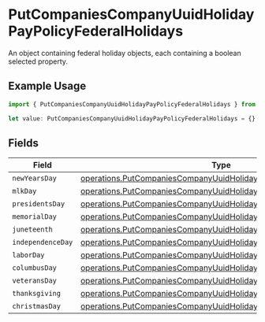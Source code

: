 # PutCompaniesCompanyUuidHolidayPayPolicyFederalHolidays

An object containing federal holiday objects, each containing a boolean selected property.

## Example Usage

```typescript
import { PutCompaniesCompanyUuidHolidayPayPolicyFederalHolidays } from "gusto-embedded/models/operations";

let value: PutCompaniesCompanyUuidHolidayPayPolicyFederalHolidays = {};
```

## Fields

| Field                                                                                                                                                  | Type                                                                                                                                                   | Required                                                                                                                                               | Description                                                                                                                                            |
| ------------------------------------------------------------------------------------------------------------------------------------------------------ | ------------------------------------------------------------------------------------------------------------------------------------------------------ | ------------------------------------------------------------------------------------------------------------------------------------------------------ | ------------------------------------------------------------------------------------------------------------------------------------------------------ |
| `newYearsDay`                                                                                                                                          | [operations.PutCompaniesCompanyUuidHolidayPayPolicyNewYearsDay](../../models/operations/putcompaniescompanyuuidholidaypaypolicynewyearsday.md)         | :heavy_minus_sign:                                                                                                                                     | N/A                                                                                                                                                    |
| `mlkDay`                                                                                                                                               | [operations.PutCompaniesCompanyUuidHolidayPayPolicyMlkDay](../../models/operations/putcompaniescompanyuuidholidaypaypolicymlkday.md)                   | :heavy_minus_sign:                                                                                                                                     | N/A                                                                                                                                                    |
| `presidentsDay`                                                                                                                                        | [operations.PutCompaniesCompanyUuidHolidayPayPolicyPresidentsDay](../../models/operations/putcompaniescompanyuuidholidaypaypolicypresidentsday.md)     | :heavy_minus_sign:                                                                                                                                     | N/A                                                                                                                                                    |
| `memorialDay`                                                                                                                                          | [operations.PutCompaniesCompanyUuidHolidayPayPolicyMemorialDay](../../models/operations/putcompaniescompanyuuidholidaypaypolicymemorialday.md)         | :heavy_minus_sign:                                                                                                                                     | N/A                                                                                                                                                    |
| `juneteenth`                                                                                                                                           | [operations.PutCompaniesCompanyUuidHolidayPayPolicyJuneteenth](../../models/operations/putcompaniescompanyuuidholidaypaypolicyjuneteenth.md)           | :heavy_minus_sign:                                                                                                                                     | N/A                                                                                                                                                    |
| `independenceDay`                                                                                                                                      | [operations.PutCompaniesCompanyUuidHolidayPayPolicyIndependenceDay](../../models/operations/putcompaniescompanyuuidholidaypaypolicyindependenceday.md) | :heavy_minus_sign:                                                                                                                                     | N/A                                                                                                                                                    |
| `laborDay`                                                                                                                                             | [operations.PutCompaniesCompanyUuidHolidayPayPolicyLaborDay](../../models/operations/putcompaniescompanyuuidholidaypaypolicylaborday.md)               | :heavy_minus_sign:                                                                                                                                     | N/A                                                                                                                                                    |
| `columbusDay`                                                                                                                                          | [operations.PutCompaniesCompanyUuidHolidayPayPolicyColumbusDay](../../models/operations/putcompaniescompanyuuidholidaypaypolicycolumbusday.md)         | :heavy_minus_sign:                                                                                                                                     | N/A                                                                                                                                                    |
| `veteransDay`                                                                                                                                          | [operations.PutCompaniesCompanyUuidHolidayPayPolicyVeteransDay](../../models/operations/putcompaniescompanyuuidholidaypaypolicyveteransday.md)         | :heavy_minus_sign:                                                                                                                                     | N/A                                                                                                                                                    |
| `thanksgiving`                                                                                                                                         | [operations.PutCompaniesCompanyUuidHolidayPayPolicyThanksgiving](../../models/operations/putcompaniescompanyuuidholidaypaypolicythanksgiving.md)       | :heavy_minus_sign:                                                                                                                                     | N/A                                                                                                                                                    |
| `christmasDay`                                                                                                                                         | [operations.PutCompaniesCompanyUuidHolidayPayPolicyChristmasDay](../../models/operations/putcompaniescompanyuuidholidaypaypolicychristmasday.md)       | :heavy_minus_sign:                                                                                                                                     | N/A                                                                                                                                                    |